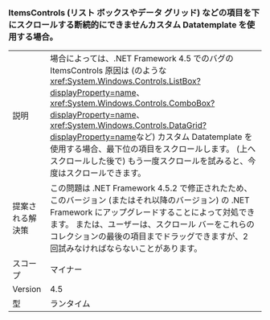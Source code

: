 ### <a name="intermittently-unable-to-scroll-to-bottom-item-in-itemscontrols-like-listbox-and-datagrid-when-using-custom-datatemplates"></a>ItemsControls (リスト ボックスやデータ グリッド) などの項目を下にスクロールする断続的にできませんカスタム Datatemplate を使用する場合。

|   |   |
|---|---|
|説明|場合によっては、.NET Framework 4.5 でのバグの ItemsControls 原因は (のような<xref:System.Windows.Controls.ListBox?displayProperty=name>、 <xref:System.Windows.Controls.ComboBox?displayProperty=name>、<xref:System.Windows.Controls.DataGrid?displayProperty=name>など) カスタム Datatemplate を使用する場合、最下位の項目をスクロールします。 (上へスクロールした後で) もう一度スクロールを試みると、今度はスクロールできます。|
|提案される解決策|この問題は .NET Framework 4.5.2 で修正されたため、このバージョン (またはそれ以降のバージョン) の .NET Framework にアップグレードすることによって対処できます。 または、ユーザーは、スクロール バーをこれらのコレクションの最後の項目までドラッグできますが、2 回試みなければならないことがあります。|
|スコープ|マイナー|
|Version|4.5|
|型|ランタイム|

